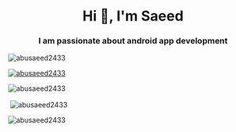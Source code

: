 <h1 align="center">Hi 👋, I'm Saeed</h1>
<h3 align="center">I am passionate about android app development</h3>

<p align="left"> <img src="https://komarev.com/ghpvc/?username=abusaeed2433&label=Profile%20views&color=0e75b6&style=flat" alt="abusaeed2433" /> </p>

<p align="left"> <a href="https://github.com/ryo-ma/github-profile-trophy"><img src="https://github-profile-trophy.vercel.app/?username=abusaeed2433&theme=nord&margin-h=8" alt="abusaeed2433" /></a> </p>

<p><img align="center" src="https://github-readme-stats.vercel.app/api/top-langs?username=abusaeed2433&locale=en&layout=compact&theme=dark" alt="abusaeed2433" /></p>

<p>&nbsp;<img align="center" src="https://github-readme-stats.vercel.app/api?username=abusaeed2433&locale=en&theme=dark" alt="abusaeed2433" /></p>

<p><img align="center" src="https://github-readme-streak-stats.herokuapp.com/?user=abusaeed2433&theme=dark" alt="abusaeed2433" /></p>
